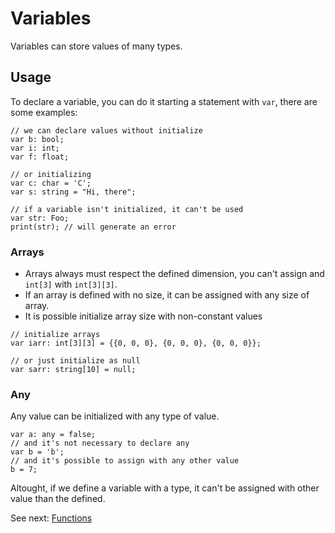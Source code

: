 # Variables
Variables can store values of many types.

## Usage
To declare a variable, you can do it starting a statement with `var`, there are some examples:

```cp
// we can declare values without initialize
var b: bool;
var i: int;
var f: float;

// or initializing
var c: char = 'C';
var s: string = "Hi, there";

// if a variable isn't initialized, it can't be used
var str: Foo;
print(str); // will generate an error

```

### Arrays

- Arrays always must respect the defined dimension, you can't assign and `int[3]` with `int[3][3]`.
- If an array is defined with no size, it can be assigned with any size of array.
- It is possible initialize array size with non-constant values

```cp
// initialize arrays
var iarr: int[3][3] = {{0, 0, 0}, {0, 0, 0}, {0, 0, 0}};

// or just initialize as null
var sarr: string[10] = null;
```

### Any

Any value can be initialized with any type of value.
```cp
var a: any = false;
// and it's not necessary to declare any
var b = 'b';
// and it's possible to assign with any other value
b = 7;
```
Altought, if we define a variable with a type, it can't be assigned with other value than the defined.

See next: [Functions](/functions.md)
